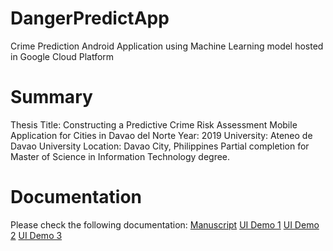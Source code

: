 # DangerPredictApp
Crime Prediction Android Application using Machine Learning model hosted in Google Cloud Platform

# Summary
Thesis Title: Constructing a Predictive Crime Risk Assessment Mobile Application for Cities in Davao del Norte
Year: 2019
University: Ateneo de Davao University
Location: Davao City, Philippines
Partial completion for Master of Science in Information Technology degree.

# Documentation
Please check the following documentation:
[Manuscript](https://drive.google.com/file/d/1kcdy9cWQf8VX1IuBcEYfd1khwA9s0h7o/view?usp=sharing)
[UI Demo 1](https://drive.google.com/file/d/1G6a2yWzw4GCOlZZJZYpfDQB8z9I_oVAI/view?usp=sharing)
[UI Demo 2](https://drive.google.com/file/d/1VqJFJcorRg998iOnEnETY3UDCxY0PN2j/view?usp=sharing)
[UI Demo 3](https://drive.google.com/file/d/1Id33g1ZtdJ6t4fOMCHw3Q8hk7M0oWeGA/view?usp=sharing)